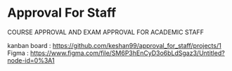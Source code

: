 # Approval  For Staff
COURSE APPROVAL AND EXAM  APPROVAL FOR ACADEMIC STAFF

kanban board : https://github.com/keshan99/approval_for_staff/projects/1
Figma : https://www.figma.com/file/SM6P3hEnCyD3o6bLdSgaz3/Untitled?node-id=0%3A1
